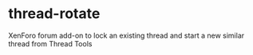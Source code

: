 # thread-rotate
XenForo forum add-on to lock an existing thread and start a new similar thread from Thread Tools
